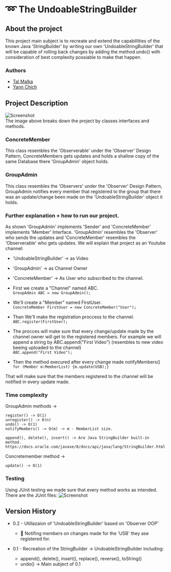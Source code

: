 # :loop: The UndoableStringBuilder

## About the project
This project main subject is to recreate and extend the capabillities of the known Java 'StringBuilder' by writing our own 'UndoableStringBuilder' that will be capable of rolling back changes by adding the method undo() with consideration of best complexity possiable to make that happen.

### Authors
* [Tal Malka](https://github.com/TalMaIka)    
* [Yann Chich](https://github.com/yannchich)

 ## Project Description
 
 ![Screenshot](https://i.postimg.cc/nLRt8chD/Main-project-diagram.png)     
 The image above breaks down the project by classes interfaces and methods.
 
 ### ConcreteMember
 This class resembles the 'Observerable' under the 'Observer' Design Pattern, ConcreteMembers gets updates and holds a shallow copy of the same Database there 'GroupAdmin' object holds.
 
 ### GroupAdmin
 This class resembles the 'Observers' under the 'Observer' Design Pattern, GroupAdmin notifies every member that registered to the group that there was an 
 update/change been made on the 'UndoableStringBuilder' object it holds.
 
 
 ### Further explanation + how to run our project.
 
 As shown 'GroupAdmin' implements 'Sender' and 'ConcreteMember' implements 'Member' Interface.
 'GroupAdmin' resembles the 'Observer' who sends the updates and 'ConcreteMember' resembles the 'Observerable' who gets updates.
 We will explain that project as an Youtube channel: 
 * 'UndoableStringBuilder' -> as Video   
 * 'GroupAdmin' -> as Channel Owner      
 * 'ConcreteMember' -> As User who subscribed to the channel.
 
 * First we create a "Channel" named ABC.      
   ```GroupAdmin ABC = new GroupAdmin();```
   
 *  We'll create a "Member" named FirstUser.     
 ```ConcreteMember FirstUser = new ConcreteMember("User");```  
   
   
 *  Than We'll make the registration proccess to the channel.    
 ```ABC.register(FirstUser);```

 * The procces will make sure that every change/update made by the channel owner will get to the registered members.
   For example we will append a string by ABC.append("First Video") (resembles to new video beeing uploaded to the channel)   
 ```ABC.append("First Video");```
   
 * Then the method execured after every change made notifyMembers()   
    ```for (Member m:MemberList) {m.update(USB);}```    
    
 That will make sure that the members registered to the channel will be notified in every update made.

### Time complexity
GroupAdmin methods ->
  ```
  register() -> O(1)
  unregister() -> 0(n)
  undo() -> O(1)
  notifyMembers() -> O(m) -> m - MemberList size.
  
  append(), delete(), insert() -> Are Java StringBuilder built-in method.
  https://docs.oracle.com/javase/8/docs/api/java/lang/StringBuilder.html
  ```
  
  Concretemember method ->    
  
  ```update() -> O(1)```


### Testing
Using JUnit testing we made sure that every method works as intended.   
There are the JUnit files:
![Screenshot](https://i.postimg.cc/vB4wGF4S/Tests.png)

## Version History

* 0.2 - Utillazaion of 'UndoableStringBuilder' based on 'Observer OOP'
    * :speech_balloon: Notifing members on changes made for the 'USB' they ase registered for.
    
* 0.1 - Recreation of the StringBuilder -> UndoableStringBuilder including:
    * append(), delete(), insert(), replace(), reverse(), toString()
    * undo() -> Main subject of 0.1


